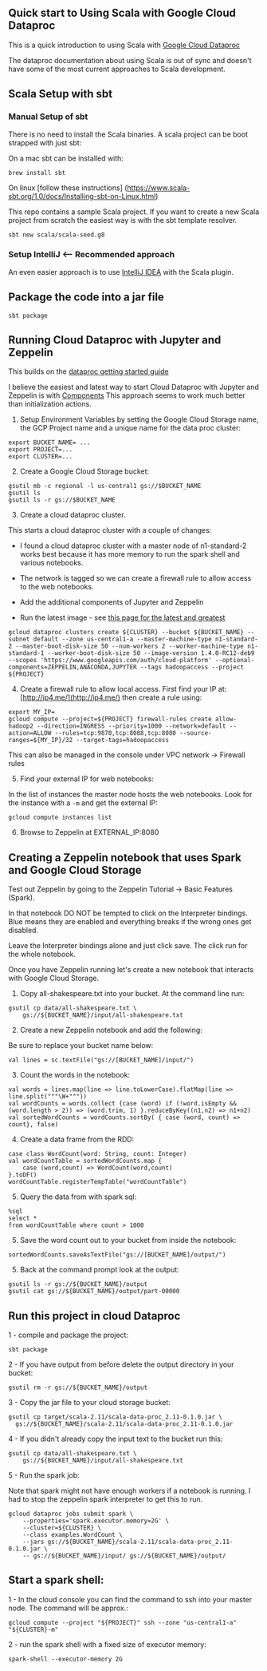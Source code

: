 ## Quick start to Using Scala with Google Cloud Dataproc

This is a quick introduction to using Scala with
[Google Cloud Dataproc](https://cloud.google.com/dataproc/)

The dataproc documentation about using Scala is out of sync and doesn't have some of the most current approaches to Scala development.

## Scala Setup with sbt

### Manual Setup of sbt

There is no need to install the Scala binaries. A scala project can be boot strapped with just sbt:

On a mac sbt can be installed with:

```
brew install sbt
```

On linux [follow these instructions] (https://www.scala-sbt.org/1.0/docs/Installing-sbt-on-Linux.html)

This repo contains a sample Scala project. If you want to create a new Scala project from scratch the easiest way is with the sbt template resolver.

```
sbt new scala/scala-seed.g8
```

### Setup IntelliJ <-- Recommended approach

An even easier approach is to use [IntelliJ IDEA](https://www.jetbrains.com/idea/)  with the Scala plugin.

## Package the code into a jar file

```
sbt package
```

## Running Cloud Dataproc with Jupyter and Zeppelin

This builds on the [dataproc getting started guide](https://cloud.google.com/dataproc/docs/guides/create-cluster)

I believe the easiest and latest way to start Cloud Dataproc with Jupyter and Zeppelin is with [Components](https://cloud.google.com/dataproc/docs/concepts/components/overview)  This approach seems to work much better than initialization actions.

1. Setup Environment Variables by setting the Google Cloud Storage name, the GCP Project name and a unique name for the data proc cluster:

```
export BUCKET_NAME= ...
export PROJECT=...
export CLUSTER=...
```

2. Create a Google Cloud Storage bucket:

```
gsutil mb -c regional -l us-central1 gs://$BUCKET_NAME
gsutil ls
gsutil ls -r gs://$BUCKET_NAME
```

3. Create a cloud dataproc cluster.

This starts a cloud dataproc cluster with a couple of changes:

- I found a cloud dataproc cluster with a master node of n1-standard-2 works best because it has more memory to run the spark shell and various notebooks.

- The network is tagged so we can create a firewall rule to allow access to the web notebooks.

- Add the additional components of Jupyter and Zeppelin

- Run the latest image - see [this page for the latest and greatest](https://cloud.google.com/dataproc/docs/concepts/versioning/dataproc-release-1.4)

```
gcloud dataproc clusters create ${CLUSTER} --bucket ${BUCKET_NAME} --subnet default --zone us-central1-a --master-machine-type n1-standard-2 --master-boot-disk-size 50 --num-workers 2 --worker-machine-type n1-standard-1 --worker-boot-disk-size 50 --image-version 1.4.0-RC12-deb9 --scopes 'https://www.googleapis.com/auth/cloud-platform' --optional-components=ZEPPELIN,ANACONDA,JUPYTER --tags hadoopaccess --project ${PROJECT}
```

4. Create a firewall rule to allow local access.  First find your IP at: [http://ip4.me/](http://ip4.me/) then create a rule using:


```
export MY_IP=
gcloud compute --project=${PROJECT} firewall-rules create allow-hadoop2 --direction=INGRESS --priority=1000 --network=default --action=ALLOW --rules=tcp:9870,tcp:8088,tcp:8080 --source-ranges=${MY_IP}/32 --target-tags=hadoopaccess
```

This can also be managed in the console under VPC network -> Firewall rules

5. Find your external IP for web notebooks:

In the list of instances the master node hosts the web notebooks. Look for the instance with a `-m` and get the external IP:

```
gcloud compute instances list
```

6. Browse to Zeppelin at EXTERNAL_IP:8080

## Creating a Zeppelin notebook that uses Spark and Google Cloud Storage

Test out Zeppelin by going to the Zeppelin Tutorial -> Basic Features (Spark).

In that notebook DO NOT be tempted to click on the Interpreter bindings. Blue means they are enabled and everything breaks if the wrong ones get disabled.  

Leave the Interpreter bindings alone and just click save.  The click run for the whole notebook.

Once you have Zeppelin running let's create a new notebook that interacts with Google Cloud Storage.

1. Copy all-shakespeare.txt into your bucket. At the command line run:

```
gsutil cp data/all-shakespeare.txt \
    gs://${BUCKET_NAME}/input/all-shakespeare.txt
```

2. Create a new Zeppelin notebook and add the following:

Be sure to replace your bucket name below:

```
val lines = sc.textFile("gs://[BUCKET_NAME]/input/")
```

3. Count the words in the notebook:

```
val words = lines.map(line => line.toLowerCase).flatMap(line => line.split("""\W+"""))
val wordCounts = words.collect {case (word) if (!word.isEmpty && (word.length > 2)) => (word.trim, 1) }.reduceByKey((n1,n2) => n1+n2)
val sortedWordCounts = wordCounts.sortBy( { case (word, count) => count}, false)
```

4. Create a data frame from the RDD:

```
case class WordCount(word: String, count: Integer)
val wordCountTable = sortedWordCounts.map {
    case (word,count) => WordCount(word,count)
}.toDF()
wordCountTable.registerTempTable("wordCountTable")
```

5. Query the data from with spark sql:

```
%sql
select *
from wordCountTable where count > 1000
```

5.  Save the word count out to your bucket from inside the notebook:

```
sortedWordCounts.saveAsTextFile("gs://[BUCKET_NAME]/output/")
```

5. Back at the command prompt look at the output:

```
gsutil ls -r gs://${BUCKET_NAME}/output
gsutil cat gs://${BUCKET_NAME}/output/part-00000
```

## Run this project in cloud Dataproc

1 - compile and package the project:

```
sbt package
```

2 - If you have output from before delete the output directory in your bucket:

```
gsutil rm -r gs://${BUCKET_NAME}/output
```

3 - Copy the jar file to your cloud storage bucket:

```
gsutil cp target/scala-2.11/scala-data-proc_2.11-0.1.0.jar \
  gs://${BUCKET_NAME}/scala-2.11/scala-data-proc_2.11-0.1.0.jar
```

4 - If you didn't already copy the input text to the bucket run this:

```
gsutil cp data/all-shakespeare.txt \
    gs://${BUCKET_NAME}/input/all-shakespeare.txt
```

5 - Run the spark job:

Note that spark might not have enough workers if a notebook is running. I had to stop the zeppelin spark interpreter to get this to run.

```
gcloud dataproc jobs submit spark \
    --properties='spark.executor.memory=2G' \
    --cluster=${CLUSTER} \
    --class examples.WordCount \
    --jars gs://${BUCKET_NAME}/scala-2.11/scala-data-proc_2.11-0.1.0.jar \
    -- gs://${BUCKET_NAME}/input/ gs://${BUCKET_NAME}/output/
```


## Start a spark shell:

1 - In the cloud console you can find the command to ssh into your master node.  The command will be approx.:

```
gcloud compute --project "${PROJECT}" ssh --zone "us-central1-a" "${CLUSTER}-m"
```

2 - run the spark shell with a fixed size of executor memory:

```
spark-shell --executor-memory 2G
```
